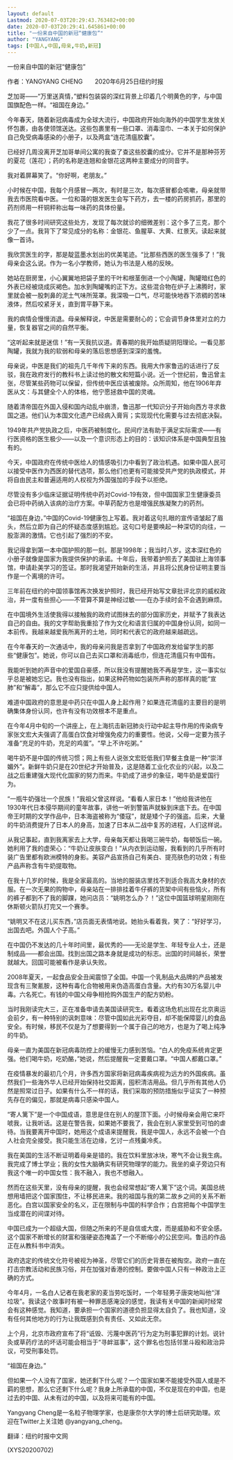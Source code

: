 ```yaml
---
layout: default
Lastmod: 2020-07-03T20:29:43.763482+00:00
date: 2020-07-03T20:29:41.645861+00:00
title: "一份来自中国的新冠“健康包”"
author: "YANGYANG"
tags: [中国人,中国,母亲,牛奶,新冠]
---
```


一份来自中国的新冠“健康包”

作者：YANGYANG CHENG　　2020年6月25日纽约时报

芝加哥——“万里送真情，”塑料包装袋的深红背景上印着几个明黄色的字，与中国国旗配色一样。“祖国在身边。”

今年春天，随着新冠病毒成为全球大流行，中国政府开始向海外的中国学生发放关怀包裹，由各使领馆送达。这些包裹里有一些口罩、消毒湿巾、一本关于如何保护自己免受病毒感染的小册子，以及两盒“连花清瘟胶囊”。

已经好几周没离开芝加哥单间公寓的我查了查这些胶囊的成分。它并不是那种芬芳的夏花（莲花）；药的名称是连翘和金银花这两种主要成分的同音字。

我对着屏幕笑了。“你好啊，老朋友。”

小时候在中国，我每个月感冒一两次，有时是三次，每次感冒都会咳嗽，母亲就带我去市医院看中医。一位和蔼的银发医生会写下药方，去一楼的药房抓药，那里的药剂师用一杆铜秤称出每一味药的具体份量。

我花了很多时间研究这些处方，发现了每次就诊的细微差别：这个多了三克，那个少了一点。我背下了常见成分的名称：金银花、鱼腥草、大黄、红景天。读起来就像一首诗。

我欣赏医生的字，那是靛蓝墨水划出的优美笔迹。“比那些西医的医生强多了！”我母亲会这么说。作为一名小学教师，她认为书法是人格的反映。

她站在厨房里，小心翼翼地把袋子里的干叶和根茎倒进一个小陶罐，陶罐暗红色的外表已经被烧成灰褐色。加水到陶罐嘴的正下方。这些混合物在炉子上沸腾时，家里就会被一股刺鼻的泥土气味所笼罩。我深吸一口气，尽可能快地吞下浓稠的苦味液体，然后咬紧牙关，直到胃平静下来。

我的病情会慢慢消退。母亲解释说，中医是需要耐心的；它会调节身体里对立的力量，恢复器官之间的自然平衡。

“这听起来就是迷信！”有一天我抗议道。青春期的我开始质疑阴阳理论。一看见那陶罐，我就为我的软弱和母亲的落后思想感到深深的羞愧。

母亲说，中医是我们的祖先几千年传下来的东西。我用大作家鲁迅的话进行了反驳，我在政府发行的教科书上读过他的散文和短篇小说。近一个世纪前，鲁迅曾主张，尽管某些药物可以保留，但传统中医应该被废除。众所周知，他在1906年弃医从文：与其健全个人的体格，他宁愿拯救中国的灵魂。

随着清帝国在外国入侵和国内动乱中崩溃，鲁迅那一代知识分子开始向西方寻求救国之道。他们认为本国文化遗产已经病入膏肓；实现现代化需要与过去彻底决裂。

1949年共产党执政之后，中医药被制度化。民间疗法有助于满足实际需求——有行医资格的医生极少——以及一个意识形态上的目的：该知识体系是中国典型且独有的。

今天，中国政府在传统中医给人的情感吸引力中看到了政治机遇。如果中国人民可以接受中医作为西医的替代选项，那么他们也更有可能接受共产党的执政模式，并将自由民主和普遍适用的人权视为外国强加的手段予以拒绝。

尽管没有多少临床证据证明传统中药对Covid-19有效，但中国国家卫生健康委员会已将中药纳入该病的治疗方案。中草药配方也是增强民族凝聚力的药剂。

“祖国在身边，”中国的Covid-19健康包上写着。我对着这句扎眼的宣传语皱起了眉头，然后立即为自己的怀疑态度感到尴尬。这句口号是要唤起一种深切的向往，一股澎湃的激情。它也引起了强烈的不安。

我记得拿到第一本中国护照的那一刻。那是1998年；我当时八岁。这本深红色的小册子就像是国家为我提供保护的承诺。十年后，我带着护照去了美国驻上海领事馆，申请赴美学习的签证。那时我渴望开始新的生活，并且将公民身份证明主要当作是一个离境的许可。

三年前在纽约的中国领事馆再次换发护照时，我已经开始写文章批评北京的威权政治，并一度有些担心——不管算不算是神经过敏——在办手续时会不会遇到麻烦。

在中国境外生活使我得以接触我的政府试图抹去的部分国家历史，并赋予了我表达自己的自由。我的文字帮助我重拾了作为文化和语言归属的中国身份认同，如同一本前传。我越来越爱我所离开的土地，同时和代表它的政府越来越疏远。

在今年春天的一次通话中，我的母亲问我是否拿到了中国政府发给留学生的那些“健康包”。她说，你可以自己去买口罩和消毒纸巾，但连花清瘟只有中国有。

我能听到她的声音中的爱国自豪感，所以我没有提醒她我不再是学生，这一事实似乎总是被她忘记。我也没有指出，如果这种药物如包装所声称的那样真的能“宣肺”和“解毒”，那么它不应只提供给中国人。

难道中国政府的意思是中药只在中国人身上起作用？如果连花清瘟的主要目的是明确集体身份认同，也许有没有功效根本不是重点。

在今年4月中旬的一个讲座上，在上海抗击新冠肺炎行动中起主导作用的传染病专家张文宏大夫强调了高蛋白饮食对增强免疫力的重要性。他说，父母一定要为孩子准备“充足的牛奶，充足的鸡蛋”。“早上不许吃粥。”

喝牛奶不是中国的传统习惯；网上有些人说张文宏贬低我们早餐主食是一种“崇洋媚外”。新鲜牛奶只是在20世纪才开始普及，这是随着工业化农业的兴起，以及二战之后重建强大现代化国家的努力而来。牛奶成了进步的象征，喝牛奶是爱国行为。

“一瓶牛奶强壮一个民族！”我祖父曾这样说。“看看人家日本！”他给我讲他在1930年代日本侵华期间的童年故事，讲他一听到警笛声就躲到床底下去。在中国帝王时期的文学作品中，日本海盗被称为“倭寇”，就是矮个子的强盗。后来，大量的牛奶消费提升了日本人的身高，加速了日本从二战中复苏的进程，人们这样说。

从我记事起，直到我离家去上大学，母亲每天都让我喝三碗牛奶，每顿饭后一碗。她利用了我的虚荣心：“牛奶让皮肤变白！”从内衣到运动服，我看到的几乎所有时装广告里都有欧洲模特的身影。美容产品宣扬自己有美白、提亮肤色的功效；有些产品声称含有牛奶提取物。

在我十几岁的时候，我是全家最高的。当地的服装店里找不到适合我高大身材的衣服。在一次无果的购物中，母亲站在一排排挂着牛仔裤的货架中间有些恼火，所有的裤子都到不了我的脚踝，她问店员：“姚明怎么办？！”这位中国篮球明星刚刚在休斯顿火箭队打完又一个赛季。

“姚明又不在这儿买东西，”店员面无表情地说。她抬头看着我，笑了：“好好学习，出国去吧。外国人个子高。”

在中国仍不发达的几十年时间里，最优秀的——无论是学生、年轻专业人士，还是制成品——都会出国。找到出国之路本身就是成功的标志。出国的时间越长，荣誉就越大。回国可能被看作是承认失败。

2008年夏天，一起食品安全丑闻震惊了全国。中国一个乳制品大品牌的产品被发现含有三聚氰胺，这种有毒化合物被用来伪造高蛋白含量。大约有30万名婴儿中毒。六名死亡。有钱的中国父母争相抢购外国生产的配方奶粉。

当时我刚读完大三，正在准备申请去美国读研究生。看着这场危机出现在北京奥运会前夕，有一种特别的讽刺意味：尽管中国如此光彩夺目，却不能保障婴儿的食品安全。有时候，移民不仅是为了想要得到一个属于自己的地方，也是为了喝上纯净的牛奶。

母亲一直为美国在新冠病毒防控上的缓慢无力感到苦恼。“白人的免疫系统肯定更强。他们喝牛奶，吃奶酪，”她说，然后提醒我一定要戴口罩。“中国人都戴口罩。”

在疫情暴发的最初几个月，许多西方国家将新冠病毒疾病视为远方的外国疾病。虽然我们一些海外华人已经开始保持社交距离，囤积清洁用品。但几乎所有其他人仍然是照常过日子。如果有什么不一样的话，我们采取的预防措施似乎证实了一种预先存在的偏见，那就是病毒只感染中国人。

“寄人篱下”是一个中国成语，意思是住在别人的屋顶下面。小时候母亲会用它来吓唬我，让我听话。这是在警告我，如果她不要我了，我会在别人家里受到可怕的虐待。当我要离开中国时，她用这个成语来提醒我，我是中国人，永远不会被一个白人社会完全接受。我只能生活在边缘，乞讨一点残羹冷炙。

我在美国的生活不断证明着母亲是错的。我在饮料里放冰块，寒气不会让我生病。我完成了博士学业；我的女性大脑确实有研究物理学的能力。我坐的桌子旁边只有我这个唯一的中国女性：我不融入，我也不想融入。

然而在这些天里，没有母亲的提醒，我也会经常想起“寄人篱下”这个词。美国总统想用墙把这个国家围住，不让移民进来。我的祖国与我的第二故乡之间的关系不断恶化。白宫以国家安全的名义，正在限制与中国的科学合作；白宫把每个中国学生当成潜在的间谍对待。

中国已成为一个超级大国，但随之所来的不是自信或大度，而是威胁和不安全感。这个国家不断增长的财富和强硬姿态掩盖了一个不断缩小的公民空间。鲁迅的作品正在从教科书中消失。

政府选定的传统文化符号被视为神圣，尽管它们的历史背景在被掏空。政府一直在打击宗教活动和民族习俗，并在加强对香港的控制。要做中国人只有一种政治上正确的方式。

今年4月，一名白人记者在我老家的麦当劳吃饭时，一个年轻男子唐突地叫他“洋垃圾”。我读这个故事时有被一种罪恶感淹没的感觉，我读有关中国的新闻时经常会有这种感觉。我知道，要承担一个国家的道德负担显得太自负了。我也知道，没有任何其他地方的行为让我既感到负有责任、又如此无奈。

上个月，北京市政府宣布了将“诋毁、污蔑中医药”行为定为刑事犯罪的计划。说针灸或草药疗法的坏话可能会相当于“寻衅滋事”，这个罪名也包括邻里斗殴和政治异议，可受刑事处罚。

“祖国在身边。”

但如果一个人没有了国家，她还剩下什么呢？一个国家如果不能接受外国人或是不羁的思想，那么它还剩下什么呢？我身上所承载的中国，不仅是现在的中国，也是过去的中国、从未有过的中国，以及将来可能有的中国。

Yangyang Cheng是一名粒子物理学家，也是康奈尔大学的博士后研究助理。欢迎在Twitter上关注她 @yangyang_cheng。

翻译：纽约时报中文网

(XYS20200702)

